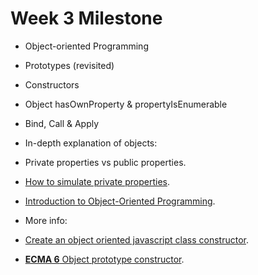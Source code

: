 Week 3 Milestone
===================

* Object-oriented Programming
* Prototypes (revisited)
* Constructors
* Object hasOwnProperty & propertyIsEnumerable
* Bind, Call & Apply

* In-depth explanation of objects:
 * Private properties vs public properties.
 * [How to simulate private properties](https://developer.mozilla.org/en-US/Add-ons/SDK/Guides/Contributor_s_Guide/Private_Properties).
 * [Introduction to Object-Oriented Programming](https://developer.mozilla.org/en-US/docs/Web/JavaScript/Introduction_to_Object-Oriented_JavaScript).
 * More info:
 * [Create an object oriented javascript class constructor](http://www.htmlgoodies.com/html5/tutorials/create-an-object-oriented-javascript-class-constructor.html).
 * [__ECMA 6__ Object prototype constructor](https://developer.mozilla.org/en-US/docs/Web/JavaScript/Reference/Global_Objects/Object/create).
